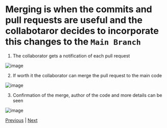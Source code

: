 # Merging is when the commits and pull requests are useful and the collabotaror decides to incorporate this changes to the `Main Branch`

1. The collaborator gets a notification of each pull request 

![image](https://user-images.githubusercontent.com/54061949/217101291-3850ae53-5c1d-4f83-92aa-3156e32be8a4.png)

2. If worth it the collaborator can merge the pull request to the main code 

![image](https://user-images.githubusercontent.com/54061949/217101657-5c180d8e-bfc4-4c33-abc6-fe77240393d5.png)

3. Confirmation of the merge, author of the code and more details can be seen 

![image](https://user-images.githubusercontent.com/54061949/217102088-0d6f8463-177f-43a0-9801-4652a9cdfd68.png)

[Previous](./pull_request.md) | [Next](./done.md)
